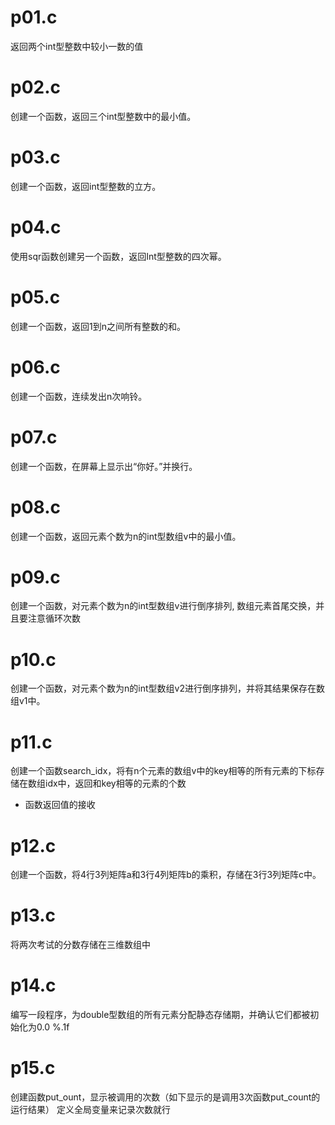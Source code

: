 # p01.c
返回两个int型整数中较小一数的值

# p02.c
创建一个函数，返回三个int型整数中的最小值。

# p03.c
创建一个函数，返回int型整数的立方。

# p04.c
使用sqr函数创建另一个函数，返回Int型整数的四次幂。

# p05.c
创建一个函数，返回1到n之间所有整数的和。

# p06.c
创建一个函数，连续发出n次响铃。

# p07.c
创建一个函数，在屏幕上显示出“你好。”并换行。

# p08.c
创建一个函数，返回元素个数为n的int型数组v中的最小值。

# p09.c
创建一个函数，对元素个数为n的int型数组v进行倒序排列,
数组元素首尾交换，并且要注意循环次数

# p10.c
创建一个函数，对元素个数为n的int型数组v2进行倒序排列，并将其结果保存在数组v1中。

# p11.c
创建一个函数search_idx，将有n个元素的数组v中的key相等的所有元素的下标存储在数组idx中，返回和key相等的元素的个数
* 函数返回值的接收

# p12.c
创建一个函数，将4行3列矩阵a和3行4列矩阵b的乘积，存储在3行3列矩阵c中。

# p13.c
将两次考试的分数存储在三维数组中

# p14.c
编写一段程序，为double型数组的所有元素分配静态存储期，并确认它们都被初始化为0.0
%.1f

# p15.c
创建函数put_ount，显示被调用的次数（如下显示的是调用3次函数put_count的运行结果）
定义全局变量来记录次数就行
